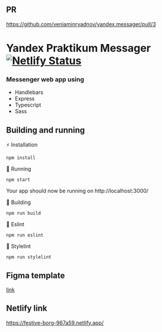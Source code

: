 ## PR
https://github.com/veniaminryadnov/yandex.messager/pull/3

# Yandex Praktikum Messager [![Netlify Status](https://api.netlify.com/api/v1/badges/bc7a10b0-99ea-41f6-8d3d-0dd425a231f3/deploy-status)](https://app.netlify.com/sites/festive-borg-967a59/deploys)

### Messenger web app using 
* Handlebars
* Express
* Typescript
* Sass

## Building and running
⚡ Installation
```
npm install
```
🐣 Running
```
npm start
```
Your app should now be running on http://localhost:3000/

🌳 Building
```
npm run build
```

📕 Eslint
```
npm run eslint
```

📗 Stylelint
```
npm run stylelint
```

## Figma template
[link](https://www.figma.com/file/5qqMMK48bpSxZEvGV3NG13/Messager?node-id=0%3A1)

## Netlify link
https://festive-borg-967a59.netlify.app/